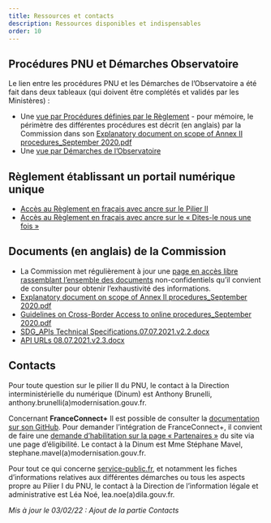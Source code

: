 ```yaml
---
title: Ressources et contacts
description: Ressources disponibles et indispensables
order: 10
---
```



## Procédures PNU et Démarches Observatoire 

Le lien entre les procédures PNU et les Démarches de l’Observatoire a été fait dans deux tableaux (qui doivent être complétés et validés par les Ministères)&nbsp;:

* Une [vue par Procédures définies par le Règlement](https://airtable.com/shrHA6vtsvmvEJygE/tblkvBZs4Hwj5JDhF) - pour mémoire, le périmètre des différentes procédures est décrit (en anglais) par la Commission dans son [Explanatory document on scope of Annex II procedures_September 2020.pdf](https://github.com/DISIC/design.numerique.gouv.fr/files/7849089/Explanatory.document.on.scope.of.Annex.II.procedures_Sept.2020-1.1.pdf)
* Une [vue par Démarches de l’Observatoire](https://airtable.com/shrFh9LF94qois3sm)

## Règlement établissant un portail numérique unique

* [Accès au Règlement en fraçais avec ancre sur le Pilier II](https://eur-lex.europa.eu/legal-content/FR/TXT/HTML/?uri=CELEX:32018R1724&from=EN#d1e1695-1-1)
* [Accès au Règlement en fraçais avec ancre sur le «&nbsp;Dites-le nous une fois&nbsp;»](https://eur-lex.europa.eu/legal-content/FR/TXT/HTML/?uri=CELEX:32018R1724&from=EN#d1e1761-1-1)

## Documents (en anglais) de la Commission

* La Commission met régulièrement à jour une [page en accès libre rassemblant l’ensemble des documents](https://ec.europa.eu/growth/single-digital-gateway-requirements_en) non-confidentiels qu’il convient de consulter pour obtenir l’exhaustivité des informations.
* [Explanatory document on scope of Annex II procedures_September 2020.pdf](https://github.com/DISIC/design.numerique.gouv.fr/files/7849089/Explanatory.document.on.scope.of.Annex.II.procedures_Sept.2020-1.1.pdf)
* [Guidelines on Cross-Border Access to online procedures_September 2020.pdf](https://github.com/DISIC/design.numerique.gouv.fr/files/7849091/Guidelines.on.Cross-Border.Access.to.online.procedures_September.2020.pdf)
* [SDG_APIs Technical Specifications.07.07.2021.v2.2.docx](https://github.com/DISIC/design.numerique.gouv.fr/files/7856412/SDG_APIs.Technical.Specifications.07.07.2021.v2.2.docx)
* [API URLs 08.07.2021.v2.3.docx](https://github.com/DISIC/design.numerique.gouv.fr/files/7856415/API.URLs.08.07.2021.v2.3.docx)

## Contacts

Pour toute question sur le pilier II du PNU, le contact à la Direction interministérielle du numérique (Dinum) est Anthony Brunelli, anthony.brunelli(a)modernisation.gouv.fr.

Concernant **FranceConnect+** Il est possible de consulter la [documentation sur son GitHub](https://github.com/france-connect/Documentation-FranceConnect-Plus). 
Pour demander l’intégration de FranceConnect+, il convient de faire une [demande d’habilitation sur la page «&nbsp;Partenaires&nbsp;»](https://franceconnect.gouv.fr/partenaires) du site via une page d’éligibilité. Le contact à la Dinum est Mme Stéphane Mavel, stephane.mavel(a)modernisation.gouv.fr.

Pour tout ce qui concerne [service-public.fr](https://www.service-public.fr/), et notamment les fiches d’informations relatives aux différentes démarches ou tous les aspects propre au Pilier I du PNU, le contact à la Direction de l’information légale et administrative est Léa Noé, lea.noe(a)dila.gouv.fr. 

_Mis à jour le 03/02/22&nbsp;: Ajout de la partie Contacts_
